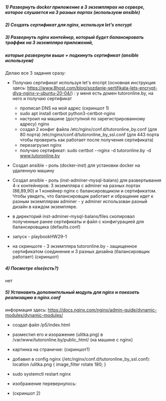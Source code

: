 ##### 1) Развернуть docker приложение в 3 экземплярах на сервере, которое слушается на 3 разных портах (используем ansible)
##### 2) Создать сертификат для nginx, используя let’s encrypt
##### 3) Развернуть  nginx  контейнер, который будет  балансировать траффик  на 3 экземпляра приложений, 
##### которые развернули выше + подкинуть сертификат (ansible используем)
 
  Делаю все 3 задания сразу:
  
  - Получаю сертификат используя let's encript (основная инструкция здесь: https://www.8host.com/blog/sozdanie-sertifikata-lets-encrypt-dlya-nginx-v-ubuntu-20-04/) :
     у меня есть домен tutoronline.by, на него и получаю сертификат
     - прописал DNS на мой адрес 
       (скриншот 1)
     - sudo apt install certbot python3-certbot-nginx
     - настроил на машине (доступной по зарегистрированному адресу) nginx 
     - создал 2 конфиг файла
          /etc/nginx/conf.d/tutoronline_by.conf (для 80 порта)
          /etc/nginx/conf.d/tutoronline_by_ssl.conf (для 443 порта чтобы проверить как работает после получения сертификата)
     - перезагрузил nginx
     - получаю сертификат: 
       sudo certbot --nginx -d tutoronline.by -d www.tutoronline.by
     
 
  - Создал ansible - роль (docker-inst) для установки docker на удаленную машину
  - Создал ansible - роль (inst-adminer-mysql-balans) для развертывания 4-х контейнеров: 3 экземпляра с adminer на разных портах (88,89,90)
  и 1 конейнер nginx c балансировщиком и сертификатом. Чтобы увидеть, что балансировщик работает и обращение идет к разным 
  экземплярам adminer - у adminer  использован разный дизайн в каждом экземпляре.
  - в директорий inst-adminer-mysql-balans/files скопировал полученные ранее сертификаты и файл с конфигурацией для балансировщика (defaults.conf)
  - запуск - playbookHW29-1
  - на скриншоте - 3 экземпляра tutoronline.by - защищенное сертификатом соединение и 3 разных дизайна (балансировщик работает)
   (скриншот)
   
##### 4) Посмотре	else(есть?)

нет
##### 5) Установить дополнительный модуль для nginx и показать реализацию в nginx.conf

информация здесь: https://docs.nginx.com/nginx/admin-guide/dynamic-modules/dynamic-modules/

- создал файл /p5/index.html
- разместил его и изоражение (ulitka.png) в /var/www/tutoronline.by/public_html/ (на машине с nginx)
- картинка на страничке:
  (скриншот1)
- добавил в config nginx (/etc/nginx/conf.d/tutoronline_by_ssl.conf):
     location /ulitka.png {
         image_filter rotate 180;
     }

- sudo systemctl restart nginx
- изображение перевернулось:
- (скриншот 2)





